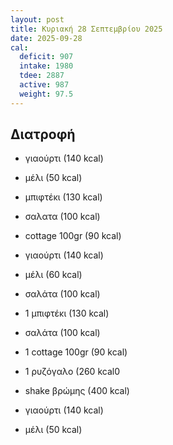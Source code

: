 ```yaml
---
layout: post
title: Κυριακή 28 Σεπτεμβρίου 2025
date: 2025-09-28
cal:
  deficit: 907
  intake: 1980
  tdee: 2887
  active: 987
  weight: 97.5
---
```


## Διατροφή

- γιαούρτι (140 kcal)
- μέλι (50 kcal)

- μπιφτέκι (130 kcal)
- σαλατα (100 kcal)
- cottage 100gr (90 kcal)
- γιαούρτι (140 kcal)
- μέλι (60 kcal)


- σαλάτα (100 kcal)

- 1 μπιφτέκι (130 kcal)
- σαλάτα (100 kcal)
- 1 cottage 100gr (90 kcal)
- 1 ρυζόγαλο (260 kcal0

- shake βρώμης (400 kcal)

- γιαούρτι (140 kcal)
- μέλι (50 kcal)




<!---  ![pic](/pics/2025-09-28/yogurt.jpg)<br> -->

